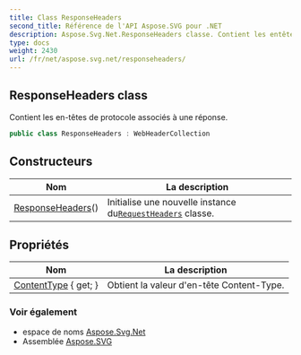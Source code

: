 ```yaml
---
title: Class ResponseHeaders
second_title: Référence de l'API Aspose.SVG pour .NET
description: Aspose.Svg.Net.ResponseHeaders classe. Contient les entêtes de protocole associés à une réponse.
type: docs
weight: 2430
url: /fr/net/aspose.svg.net/responseheaders/
---
```

## ResponseHeaders class

Contient les en-têtes de protocole associés à une réponse.

```csharp
public class ResponseHeaders : WebHeaderCollection
```

## Constructeurs

| Nom | La description |
| --- | --- |
| [ResponseHeaders](responseheaders/)() | Initialise une nouvelle instance du[`RequestHeaders`](../requestheaders/) classe. |

## Propriétés

| Nom | La description |
| --- | --- |
| [ContentType](../../aspose.svg.net/responseheaders/contenttype/) { get; } | Obtient la valeur d'en-tête Content-Type. |

### Voir également

* espace de noms [Aspose.Svg.Net](../../aspose.svg.net/)
* Assemblée [Aspose.SVG](../../)


